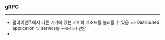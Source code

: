 ### gRPC

____

- 클라이언트에서 다른 기기에 있는 서버의 메소드를 불러올 수 있음 => Distributed application 및 service를 구축하기 편함
- 